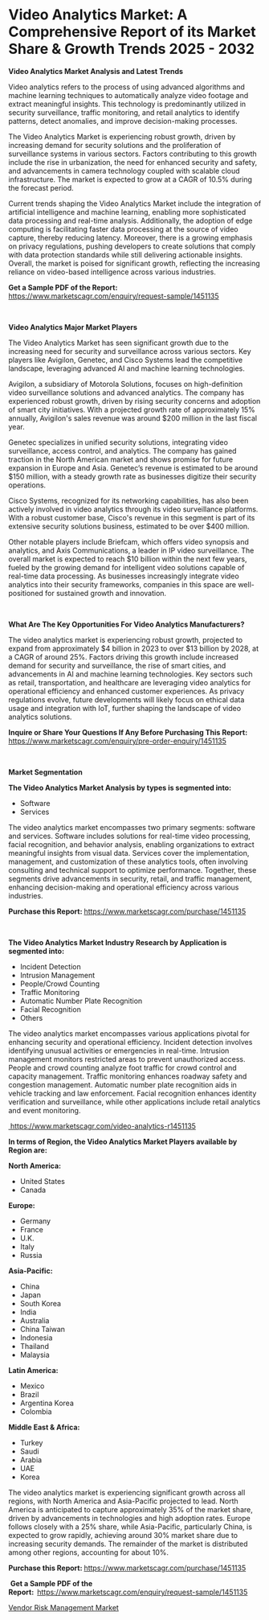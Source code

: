 <p><h1>Video Analytics Market: A Comprehensive Report of its Market Share & Growth Trends 2025 - 2032</h1></p><p><strong>Video Analytics Market Analysis and Latest Trends</strong></p>
<p><p>Video analytics refers to the process of using advanced algorithms and machine learning techniques to automatically analyze video footage and extract meaningful insights. This technology is predominantly utilized in security surveillance, traffic monitoring, and retail analytics to identify patterns, detect anomalies, and improve decision-making processes. </p><p>The Video Analytics Market is experiencing robust growth, driven by increasing demand for security solutions and the proliferation of surveillance systems in various sectors. Factors contributing to this growth include the rise in urbanization, the need for enhanced security and safety, and advancements in camera technology coupled with scalable cloud infrastructure. The market is expected to grow at a CAGR of 10.5% during the forecast period.</p><p>Current trends shaping the Video Analytics Market include the integration of artificial intelligence and machine learning, enabling more sophisticated data processing and real-time analysis. Additionally, the adoption of edge computing is facilitating faster data processing at the source of video capture, thereby reducing latency. Moreover, there is a growing emphasis on privacy regulations, pushing developers to create solutions that comply with data protection standards while still delivering actionable insights. Overall, the market is poised for significant growth, reflecting the increasing reliance on video-based intelligence across various industries.</p></p>
<p><strong>Get a Sample PDF of the Report:&nbsp;</strong> <a href="https://www.marketscagr.com/enquiry/request-sample/1451135?utm_campaign=1166&utm_medium=2&utm_source=Github&utm_content=ia&utm_term=09032025&utm_id=video-analytics">https://www.marketscagr.com/enquiry/request-sample/1451135</a></p>
<p>&nbsp;</p>
<p><strong>Video Analytics Major Market Players</strong></p>
<p><p>The Video Analytics Market has seen significant growth due to the increasing need for security and surveillance across various sectors. Key players like Avigilon, Genetec, and Cisco Systems lead the competitive landscape, leveraging advanced AI and machine learning technologies.</p><p>Avigilon, a subsidiary of Motorola Solutions, focuses on high-definition video surveillance solutions and advanced analytics. The company has experienced robust growth, driven by rising security concerns and adoption of smart city initiatives. With a projected growth rate of approximately 15% annually, Avigilon's sales revenue was around $200 million in the last fiscal year.</p><p>Genetec specializes in unified security solutions, integrating video surveillance, access control, and analytics. The company has gained traction in the North American market and shows promise for future expansion in Europe and Asia. Genetec’s revenue is estimated to be around $150 million, with a steady growth rate as businesses digitize their security operations.</p><p>Cisco Systems, recognized for its networking capabilities, has also been actively involved in video analytics through its video surveillance platforms. With a robust customer base, Cisco's revenue in this segment is part of its extensive security solutions business, estimated to be over $400 million.</p><p>Other notable players include Briefcam, which offers video synopsis and analytics, and Axis Communications, a leader in IP video surveillance. The overall market is expected to reach $10 billion within the next few years, fueled by the growing demand for intelligent video solutions capable of real-time data processing. As businesses increasingly integrate video analytics into their security frameworks, companies in this space are well-positioned for sustained growth and innovation.</p></p>
<p>&nbsp;</p>
<p><strong>What Are The Key Opportunities For Video Analytics Manufacturers?</strong></p>
<p><p>The video analytics market is experiencing robust growth, projected to expand from approximately $4 billion in 2023 to over $13 billion by 2028, at a CAGR of around 25%. Factors driving this growth include increased demand for security and surveillance, the rise of smart cities, and advancements in AI and machine learning technologies. Key sectors such as retail, transportation, and healthcare are leveraging video analytics for operational efficiency and enhanced customer experiences. As privacy regulations evolve, future developments will likely focus on ethical data usage and integration with IoT, further shaping the landscape of video analytics solutions.</p></p>
<p><strong>Inquire or Share Your Questions If Any Before Purchasing This Report:</strong> <a href="https://www.marketscagr.com/enquiry/pre-order-enquiry/1451135?utm_campaign=1166&utm_medium=2&utm_source=Github&utm_content=ia&utm_term=09032025&utm_id=video-analytics">https://www.marketscagr.com/enquiry/pre-order-enquiry/1451135</a></p>
<p>&nbsp;</p>
<p><strong>Market Segmentation</strong></p>
<p><strong>The Video Analytics Market Analysis by types is segmented into:</strong></p>
<p><ul><li>Software</li><li>Services</li></ul></p>
<p><p>The video analytics market encompasses two primary segments: software and services. Software includes solutions for real-time video processing, facial recognition, and behavior analysis, enabling organizations to extract meaningful insights from visual data. Services cover the implementation, management, and customization of these analytics tools, often involving consulting and technical support to optimize performance. Together, these segments drive advancements in security, retail, and traffic management, enhancing decision-making and operational efficiency across various industries.</p></p>
<p><strong>Purchase this Report:&nbsp;</strong><a href="https://www.marketscagr.com/purchase/1451135?utm_campaign=1166&utm_medium=2&utm_source=Github&utm_content=ia&utm_term=09032025&utm_id=video-analytics">https://www.marketscagr.com/purchase/1451135</a></p>
<p>&nbsp;</p>
<p><strong>The Video Analytics Market Industry Research by Application is segmented into:</strong></p>
<p><ul><li>Incident Detection</li><li>Intrusion Management</li><li>People/Crowd Counting</li><li>Traffic Monitoring</li><li>Automatic Number Plate Recognition</li><li>Facial Recognition</li><li>Others</li></ul></p>
<p><p>The video analytics market encompasses various applications pivotal for enhancing security and operational efficiency. Incident detection involves identifying unusual activities or emergencies in real-time. Intrusion management monitors restricted areas to prevent unauthorized access. People and crowd counting analyze foot traffic for crowd control and capacity management. Traffic monitoring enhances roadway safety and congestion management. Automatic number plate recognition aids in vehicle tracking and law enforcement. Facial recognition enhances identity verification and surveillance, while other applications include retail analytics and event monitoring.</p></p>
<p><a href="https://www.marketscagr.com/video-analytics-r1451135?utm_campaign=1166&utm_medium=2&utm_source=Github&utm_content=ia&utm_term=09032025&utm_id=video-analytics">&nbsp;https://www.marketscagr.com/video-analytics-r1451135</a></p>
<p><strong>In terms of Region, the Video Analytics Market Players available by Region are:</strong></p>
<p>
    <p> <strong> North America: </strong>
        <ul>
            <li>United States</li>
            <li>Canada</li>
        </ul>
        </p> 
    <p> <strong> Europe: </strong>
        <ul>
            <li>Germany</li>
            <li>France</li>
            <li>U.K.</li>
            <li>Italy</li>
            <li>Russia</li>
        </ul>
        </p> 
    <p> <strong> Asia-Pacific: </strong>
        <ul>
            <li>China</li>
            <li>Japan</li>
            <li>South Korea</li>
            <li>India</li>
            <li>Australia</li>
            <li>China Taiwan</li>
            <li>Indonesia</li>
            <li>Thailand</li>
            <li>Malaysia</li>
        </ul>
        </p> 
    <p> <strong> Latin America: </strong>
        <ul>
            <li>Mexico</li>
            <li>Brazil</li>
            <li>Argentina Korea</li>
            <li>Colombia</li>
        </ul>
        </p> 
    <p> <strong> Middle East & Africa: </strong>
        <ul>
            <li>Turkey</li>
            <li>Saudi</li>
            <li>Arabia</li>
            <li>UAE</li>
            <li>Korea</li>
        </ul>
    </p>
    </p>
<p><p>The video analytics market is experiencing significant growth across all regions, with North America and Asia-Pacific projected to lead. North America is anticipated to capture approximately 35% of the market share, driven by advancements in technologies and high adoption rates. Europe follows closely with a 25% share, while Asia-Pacific, particularly China, is expected to grow rapidly, achieving around 30% market share due to increasing security demands. The remainder of the market is distributed among other regions, accounting for about 10%.</p></p>
<p><strong>Purchase this Report: </strong><a href="https://www.marketscagr.com/purchase/1451135?utm_campaign=1166&utm_medium=2&utm_source=Github&utm_content=ia&utm_term=09032025&utm_id=video-analytics">https://www.marketscagr.com/purchase/1451135</a></p>
<p>&nbsp;<strong>Get a Sample PDF of the Report:&nbsp;&nbsp;</strong><a href="https://www.marketscagr.com/enquiry/request-sample/1451135?utm_campaign=1166&utm_medium=2&utm_source=Github&utm_content=ia&utm_term=09032025&utm_id=video-analytics">https://www.marketscagr.com/enquiry/request-sample/1451135</a></p>
<p><strong></strong></p>
<p><p><a href="https://github.com/willjis/Market-Research-Report-List-1/blob/main/vendor-risk-management-market.md?utm_campaign=1166&utm_medium=2&utm_source=Github&utm_content=ia&utm_term=09032025&utm_id=video-analytics">Vendor Risk Management Market</a></p></p>